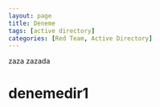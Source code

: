```yaml
---
layout: page
title: Deneme
tags: [active directory]
categories: [Red Team, Active Directory]
---
```

zaza
zazada
<h1>denemedir1</h1>
